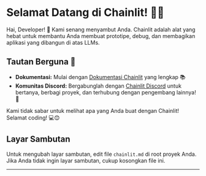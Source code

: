 <!--
CO_OP_TRANSLATOR_METADATA:
{
  "original_hash": "c49526c7abc56b0b5f1e835c1739f18e",
  "translation_date": "2025-09-25T03:07:25+00:00",
  "source_file": "Module08/samples/04/chainlit.md",
  "language_code": "id"
}
-->
# Selamat Datang di Chainlit! 🚀🤖

Hai, Developer! 👋 Kami senang menyambut Anda. Chainlit adalah alat yang hebat untuk membantu Anda membuat prototipe, debug, dan membagikan aplikasi yang dibangun di atas LLMs.

## Tautan Berguna 🔗

- **Dokumentasi:** Mulai dengan [Dokumentasi Chainlit](https://docs.chainlit.io) yang lengkap 📚
- **Komunitas Discord:** Bergabunglah dengan [Chainlit Discord](https://discord.gg/k73SQ3FyUh) untuk bertanya, berbagi proyek, dan terhubung dengan pengembang lainnya! 💬

Kami tidak sabar untuk melihat apa yang Anda buat dengan Chainlit! Selamat coding! 💻😊

## Layar Sambutan

Untuk mengubah layar sambutan, edit file `chainlit.md` di root proyek Anda. Jika Anda tidak ingin layar sambutan, cukup kosongkan file ini.

---

